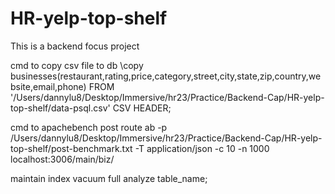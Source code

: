 # HR-yelp-top-shelf
This is a backend focus project

cmd to copy csv file to db
\copy businesses(restaurant,rating,price,category,street,city,state,zip,country,website,email,phone) FROM '/Users/dannylu8/Desktop/Immersive/hr23/Practice/Backend-Cap/HR-yelp-top-shelf/data-psql.csv' CSV HEADER;

cmd to apachebench post route
ab -p /Users/dannylu8/Desktop/Immersive/hr23/Practice/Backend-Cap/HR-yelp-top-shelf/post-benchmark.txt -T application/json -c 10 -n 1000 localhost:3006/main/biz/

maintain index
vacuum full analyze table_name;